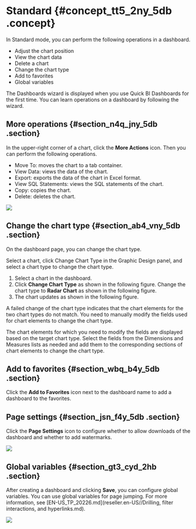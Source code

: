 # Standard {#concept_tt5_2ny_5db .concept}

In Standard mode, you can perform the following operations in a dashboard.

-   Adjust the chart position
-   View the chart data
-   Delete a chart
-   Change the chart type
-   Add to favorites
-   Global variables

The Dashboards wizard is displayed when you use Quick BI Dashboards for the first time. You can learn operations on a dashboard by following the wizard.

## More operations {#section_n4q_jny_5db .section}

In the upper-right corner of a chart, click the **More Actions** icon. Then you can perform the following operations.

-   Move To: moves the chart to a tab container.
-   View Data: views the data of the chart.
-   Export: exports the data of the chart in Excel format.
-   View SQL Statements: views the SQL statements of the chart.
-   Copy: copies the chart.
-   Delete: deletes the chart.

![](http://static-aliyun-doc.oss-cn-hangzhou.aliyuncs.com/assets/img/9119/155704434311400_en-US.png)

## Change the chart type {#section_ab4_vny_5db .section}

On the dashboard page, you can change the chart type.

Select a chart, click Change Chart Type in the Graphic Design panel, and select a chart type to change the chart type.

1.  Select a chart in the dashboard.
2.  Click **Change Chart Type** as shown in the following figure. Change the chart type to **Radar Chart** as shown in the following figure.
3.  The chart updates as shown in the following figure.

A failed change of the chart type indicates that the chart elements for the two chart types do not match. You need to manually modify the fields used for chart elements to change the chart type.

The chart elements for which you need to modify the fields are displayed based on the target chart type. Select the fields from the Dimensions and Measures lists as needed and add them to the corresponding sections of chart elements to change the chart type.

## Add to favorites {#section_wbq_b4y_5db .section}

Click the **Add to Favorites** icon next to the dashboard name to add a dashboard to the favorites.

## Page settings {#section_jsn_f4y_5db .section}

Click the **Page Settings** icon to configure whether to allow downloads of the dashboard and whether to add watermarks.

![](http://static-aliyun-doc.oss-cn-hangzhou.aliyuncs.com/assets/img/9119/15570443436948_en-US.png)

## Global variables {#section_gt3_cyd_2hb .section}

After creating a dashboard and clicking **Save**, you can configure global variables. You can use global variables for page jumping. For more information, see [EN-US\_TP\_20226.md](reseller.en-US//Drilling, filter interactions, and hyperlinks.md).

![](images/41308_en-US.png)

